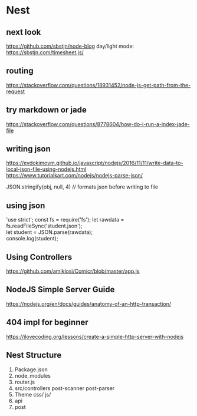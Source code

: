 # Nest

## next look
https://github.com/sbstjn/node-blog
day/light mode: https://sbstjn.com/timesheet.js/

## routing
https://stackoverflow.com/questions/18931452/node-js-get-path-from-the-request

## try markdown or jade
https://stackoverflow.com/questions/8778604/how-do-i-run-a-index-jade-file

## writing json
https://evdokimovm.github.io/javascript/nodejs/2016/11/11/write-data-to-local-json-file-using-nodejs.html
https://www.tutorialkart.com/nodejs/nodejs-parse-json/

JSON.stringify(obj, null, 4)
// formats json before writing to file

## using json
'use strict';
const fs = require('fs');
let rawdata = fs.readFileSync('student.json');  
let student = JSON.parse(rawdata);  
console.log(student); 


## Using Controllers
https://github.com/amiklosi/Comicr/blob/master/app.js

## NodeJS Simple Server Guide
https://nodejs.org/en/docs/guides/anatomy-of-an-http-transaction/

## 404 impl for beginner
https://ilovecoding.org/lessons/create-a-simple-http-server-with-nodejs

## Nest Structure

1. Package.json
2. node_modules
3. router.js
4. src/controllers
	post-scanner
	post-parser
3. Theme
	css/
	js/
4. api
5. post
